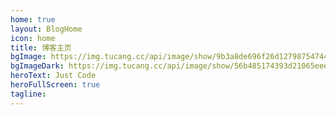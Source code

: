 ```yaml
---
home: true
layout: BlogHome
icon: home
title: 博客主页
bgImage: https://img.tucang.cc/api/image/show/9b3a8de696f26d12798754744bf2eaa2
bgImageDark: https://img.tucang.cc/api/image/show/56b485174393d21065eee635c2fbef79
heroText: Just Code
heroFullScreen: true
tagline: 
---
```

